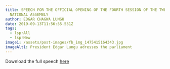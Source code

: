 ```yaml
---
title: SPEECH FOR THE OFFICIAL OPENING OF THE FOURTH SESSION OF THE TWELFTH
  NATIONAL ASSEMBLY
author: EDGAR CHAGWA LUNGU
date: 2019-09-13T11:56:55.531Z
tags:
  - lsprAll
  - lsprNew
image1: /assets/post-images/fb_img_1475415164343.jpg
imageAlt1: President Edgar Lungu adresses the parliament
---
```

Download the full speech [here](/assets/documents/speeches/Presidential-Speech.pdf)
